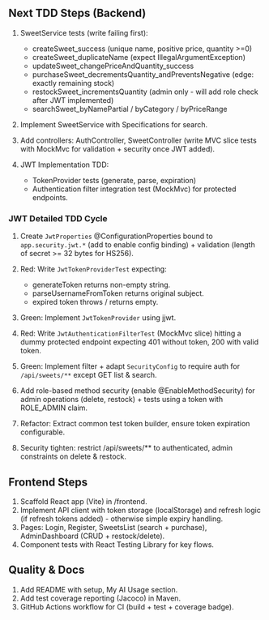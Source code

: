 ## Next TDD Steps (Backend)

1. SweetService tests (write failing first):
   - createSweet_success (unique name, positive price, quantity >=0)
   - createSweet_duplicateName (expect IllegalArgumentException)
   - updateSweet_changePriceAndQuantity_success
   - purchaseSweet_decrementsQuantity_andPreventsNegative (edge: exactly remaining stock)
   - restockSweet_incrementsQuantity (admin only - will add role check after JWT implemented)
   - searchSweet_byNamePartial / byCategory / byPriceRange

2. Implement SweetService with Specifications for search.

3. Add controllers: AuthController, SweetController (write MVC slice tests with MockMvc for validation + security once JWT added).

4. JWT Implementation TDD:
   - TokenProvider tests (generate, parse, expiration)
   - Authentication filter integration test (MockMvc) for protected endpoints.

### JWT Detailed TDD Cycle
1. Create `JwtProperties` @ConfigurationProperties bound to `app.security.jwt.*` (add to enable config binding) + validation (length of secret >= 32 bytes for HS256).
2. Red: Write `JwtTokenProviderTest` expecting:
   - generateToken returns non-empty string.
   - parseUsernameFromToken returns original subject.
   - expired token throws / returns empty.
3. Green: Implement `JwtTokenProvider` using jjwt.
4. Red: Write `JwtAuthenticationFilterTest` (MockMvc slice) hitting a dummy protected endpoint expecting 401 without token, 200 with valid token.
5. Green: Implement filter + adapt `SecurityConfig` to require auth for `/api/sweets/**` except GET list & search.
6. Add role-based method security (enable @EnableMethodSecurity) for admin operations (delete, restock) + tests using a token with ROLE_ADMIN claim.
7. Refactor: Extract common test token builder, ensure token expiration configurable.

5. Security tighten: restrict /api/sweets/** to authenticated, admin constraints on delete & restock.

## Frontend Steps
1. Scaffold React app (Vite) in /frontend.
2. Implement API client with token storage (localStorage) and refresh logic (if refresh tokens added) - otherwise simple expiry handling.
3. Pages: Login, Register, SweetsList (search + purchase), AdminDashboard (CRUD + restock/delete).
4. Component tests with React Testing Library for key flows.

## Quality & Docs
1. Add README with setup, My AI Usage section.
2. Add test coverage reporting (Jacoco) in Maven.
3. GitHub Actions workflow for CI (build + test + coverage badge).
